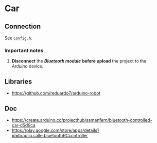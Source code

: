 # Car

## Connection

See [`Config.h`](./Config.h).

### Important notes

1. **Disconnect** the **_Bluetooth module_** **before upload** the project to the _Arduino_ device.

## Libraries

- <https://github.com/reduardo7/arduino-robot>
## Doc

- <https://create.arduino.cc/projecthub/samanfern/bluetooth-controlled-car-d5d9ca>
- <https://play.google.com/store/apps/details?id=braulio.calle.bluetoothRCcontroller>
